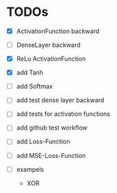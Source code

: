# TODOs
- [x] ActivationFunction backward
- [ ] DenseLayer backward

- [x] ReLu ActivationFunction
- [x] add Tanh
- [ ] add Softmax

- [ ] add test dense layer backward
- [ ] add tests for activation functions
- [ ] add github test workflow

- [ ] add Loss-Function
- [ ] add MSE-Loss-Function

- [ ] exampels
	- XOR
